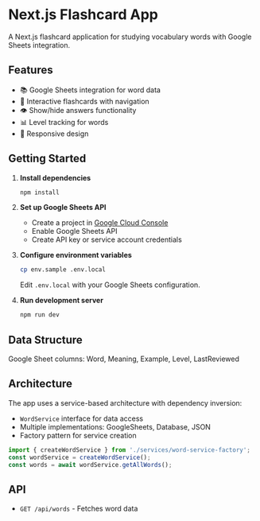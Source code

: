 # Next.js Flashcard App

A Next.js flashcard application for studying vocabulary words with Google Sheets integration.

## Features

- 📚 Google Sheets integration for word data
- 🎴 Interactive flashcards with navigation
- 👁️ Show/hide answers functionality
- 📊 Level tracking for words
- 📱 Responsive design

## Getting Started

1. **Install dependencies**
   ```bash
   npm install
   ```

2. **Set up Google Sheets API**
   - Create a project in [Google Cloud Console](https://console.cloud.google.com/)
   - Enable Google Sheets API
   - Create API key or service account credentials

3. **Configure environment variables**
   ```bash
   cp env.sample .env.local
   ```
   Edit `.env.local` with your Google Sheets configuration.

4. **Run development server**
   ```bash
   npm run dev
   ```

## Data Structure

Google Sheet columns: Word, Meaning, Example, Level, LastReviewed

## Architecture

The app uses a service-based architecture with dependency inversion:

- `WordService` interface for data access
- Multiple implementations: GoogleSheets, Database, JSON
- Factory pattern for service creation

```typescript
import { createWordService } from './services/word-service-factory';
const wordService = createWordService();
const words = await wordService.getAllWords();
```

## API

- `GET /api/words` - Fetches word data
